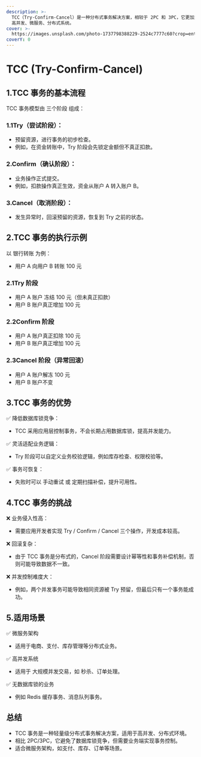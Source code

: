 ```yaml
---
description: >-
  TCC（Try-Confirm-Cancel）是一种分布式事务解决方案，相较于 2PC 和 3PC，它更加灵活，不依赖数据库锁，适用于
  高并发、微服务、分布式系统。
cover: >-
  https://images.unsplash.com/photo-1737798388229-2524c7777c60?crop=entropy&cs=srgb&fm=jpg&ixid=M3wxOTcwMjR8MHwxfHJhbmRvbXx8fHx8fHx8fDE3Mzk1NDc3NDF8&ixlib=rb-4.0.3&q=85
coverY: 0
---
```


# TCC (Try-Confirm-Cancel)

## 1.TCC 事务的基本流程

TCC 事务模型由 三个阶段 组成：

### 1.1Try（尝试阶段）：

* 预留资源，进行事务的初步检查。
* 例如，在资金转账中，Try 阶段会先锁定金额但不真正扣款。

### 2.Confirm（确认阶段）：

* 业务操作正式提交。
* 例如，扣款操作真正生效，资金从账户 A 转入账户 B。

### 3.Cancel（取消阶段）：

* 发生异常时，回滚预留的资源，恢复到 Try 之前的状态。

## 2.TCC 事务的执行示例

以 银行转账 为例：

* 用户 A 向用户 B 转账 100 元

### 2.1Try 阶段

* 用户 A 账户 冻结 100 元（但未真正扣款）
* 用户 B 账户真正增加 100 元

### 2.2Confirm 阶段

* 用户 A 账户真正扣除 100 元
* 用户 B 账户真正增加 100 元

### 2.3Cancel 阶段（异常回滚）

* 用户 A 账户解冻 100 元
* 用户 B 账户不变

## 3.TCC 事务的优势

✅ 降低数据库锁竞争：

* TCC 采用应用层控制事务，不会长期占用数据库锁，提高并发能力。

✅ 灵活适配业务逻辑：

* Try 阶段可以自定义业务校验逻辑，例如库存检查、权限校验等。

✅ 事务可恢复：

* 失败时可以 手动重试 或 定期扫描补偿，提升可用性。

## 4.TCC 事务的挑战

❌ 业务侵入性高：

* 需要应用开发者实现 Try / Confirm / Cancel 三个操作，开发成本较高。

❌ 回滚复杂：

* 由于 TCC 事务是分布式的，Cancel 阶段需要设计幂等性和事务补偿机制，否则可能导致数据不一致。

❌ 并发控制难度大：

* 例如，两个并发事务可能导致相同资源被 Try 预留，但最后只有一个事务能成功。

## 5.适用场景

✅ 微服务架构

* 适用于电商、支付、库存管理等分布式业务。

✅ 高并发系统

* 适用于 大规模并发交易，如 秒杀、订单处理。

✅ 无数据库锁的业务

* 例如 Redis 缓存事务、消息队列事务。

## 总结

* TCC 事务是一种轻量级分布式事务解决方案，适用于高并发、分布式环境。
* 相比 2PC/3PC，它避免了数据库锁竞争，但需要业务端实现事务控制。
* 适合微服务架构，如支付、库存、订单等场景。







